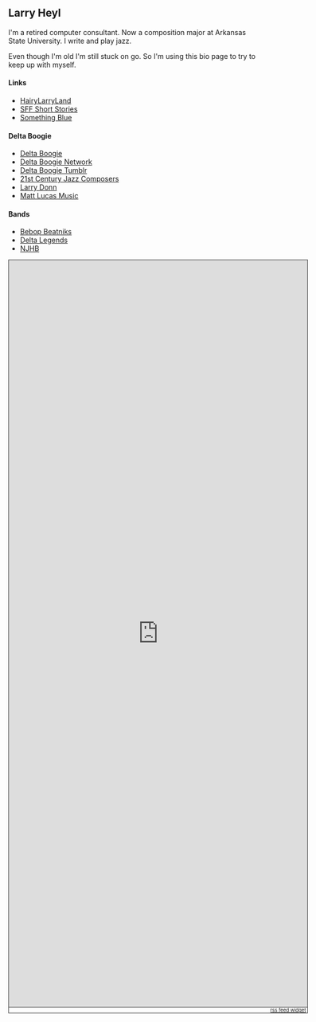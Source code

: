 ## Larry Heyl

I'm a retired computer consultant. Now a composition major at Arkansas State University. I write and play jazz.

Even though I'm old I'm still stuck on go. So I'm using this bio page to try to keep up with myself.

#### Links

* [HairyLarryLand](http://hairylarryland.com)
* [SFF Short Stories](http://sffshortstories.com/)
* [Something Blue](http://sbblues.com)

#### Delta Boogie

* [Delta Boogie](http://deltaboogie.com)
* [Delta Boogie Network](http://deltaboogie.net)
* [Delta Boogie Tumblr](http://deltaboogie.tumblr.com)
* [21st Century Jazz Composers](http://21centjazz.com)
* [Larry Donn](http://larrydonn.com)
* [Matt Lucas Music](http://mattlucasmusic.com/)

#### Bands

* [Bebop Beatniks](http://bebopbeatniks.com)
* [Delta Legends](http://deltalegends.com)
* [NJHB](http://njhb.org)

<div id="widgetmain" style="text-align:left;overflow-y:auto;overflow-x:hidden;width:600px;background-color:#transparent; border:1px solid #333333;"><div id="rsswidget" style="height:1500px;"><iframe src="http://us1.rssfeedwidget.com/getrss.php?time=1510631792528&amp;x=http%3A%2F%2Ffeeds.feedburner.com%2Fsbblues%2Fsb&amp;w=600&amp;h=1500&amp;bc=333333&amp;bw=1&amp;bgc=transparent&amp;m=20&amp;it=true&amp;t=(default)&amp;tc=333333&amp;ts=15&amp;tb=transparent&amp;il=true&amp;lc=0000FF&amp;ls=14&amp;lb=false&amp;id=true&amp;dc=333333&amp;ds=14&amp;idt=true&amp;dtc=284F2D&amp;dts=12" border="0" hspace="0" vspace="0" marginwidth="0" marginheight="0" style="border:0; padding:0; margin:0; width:600px; height:1500px;" id="rssOutput" frameborder="no">Reading RSS Feed ...</iframe></div><div style="text-align:right;margin-bottom:0;border-top:1px solid #333333;" id="widgetbottom"><span style="font-size:70%"><a href="http://www.rssfeedwidget.com">rss feed widget</a>&nbsp;</span><br></div></div>
